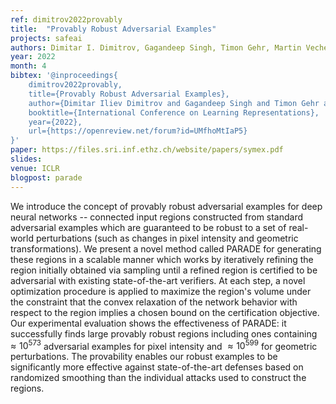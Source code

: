 ```yaml
---
ref: dimitrov2022provably
title:  "Provably Robust Adversarial Examples"
projects: safeai
authors: Dimitar I. Dimitrov, Gagandeep Singh, Timon Gehr, Martin Vechev
year: 2022
month: 4
bibtex: '@inproceedings{
    dimitrov2022provably,
    title={Provably Robust Adversarial Examples},
    author={Dimitar Iliev Dimitrov and Gagandeep Singh and Timon Gehr and Martin Vechev},
    booktitle={International Conference on Learning Representations},
    year={2022},
    url={https://openreview.net/forum?id=UMfhoMtIaP5}
}'
paper: https://files.sri.inf.ethz.ch/website/papers/symex.pdf
slides: 
venue: ICLR
blogpost: parade
---
```

We introduce the concept of provably robust adversarial examples for deep neural networks -- connected input regions constructed from standard adversarial examples which are guaranteed to be robust to a set of real-world perturbations (such as changes in pixel intensity and geometric transformations). We present a novel method called PARADE for generating these regions in a scalable manner which works by iteratively refining the region initially obtained via sampling until a refined region is certified to be adversarial with existing state-of-the-art verifiers. At each step, a novel optimization procedure is applied to maximize the region's volume under the constraint that the convex relaxation of the network behavior with respect to the region implies a chosen bound on the certification objective. Our experimental evaluation shows the effectiveness of PARADE: it successfully finds large provably robust regions including ones containing $\approx 10^{573}$ adversarial examples for pixel intensity and $\approx 10^{599}$ for geometric perturbations. The provability enables our robust examples to be significantly more effective against state-of-the-art defenses based on randomized smoothing than the individual attacks used to construct the regions.
